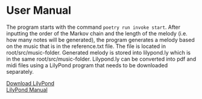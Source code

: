 # User Manual
The program starts with the command `poetry run invoke start`. After inputting the order of the Markov chain and the length of the melody
(i.e. how many notes will be generated), the program generates a melody based on the music that is
in the reference.txt file. The file is located in root/src/music-folder.
Generated melody is stored into lilypond.ly which is in the same root/src/music-folder.
Lilypond.ly can be converted into pdf and midi files using a LilyPond program that needs to be downloaded separately.

[Download LilyPond](http://lilypond.org/download.html)  
[LilyPond Manual](https://lilypond.org/doc/v2.22/Documentation/web/manuals.html)
